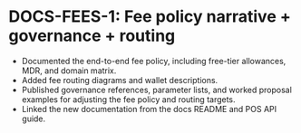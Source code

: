 # DOCS-FEES-1: Fee policy narrative + governance + routing

* Documented the end-to-end fee policy, including free-tier allowances, MDR, and
domain matrix.
* Added fee routing diagrams and wallet descriptions.
* Published governance references, parameter lists, and worked proposal
  examples for adjusting the fee policy and routing targets.
* Linked the new documentation from the docs README and POS API guide.
